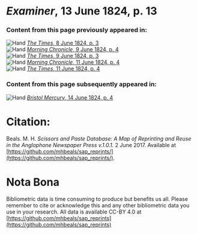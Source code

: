 # *Examiner*, 13 June 1824, p. 13  
  
### Content from this page previously appeared in:  
![Hand](http://scissorsandpaste.net/wp-content/uploads/2017/06/smallhandpointer.png) [*The Times*, 8 June 1824, p. 3](https://mhbeals.github.io/sap_html/The-Times/The-Times-8-June-1824-p-3)  
![Hand](http://scissorsandpaste.net/wp-content/uploads/2017/06/smallhandpointer.png) [*Morning Chronicle*, 9 June 1824, p. 4](https://mhbeals.github.io/sap_html/Morning-Chronicle/Morning-Chronicle-9-June-1824-p-4)  
![Hand](http://scissorsandpaste.net/wp-content/uploads/2017/06/smallhandpointer.png) [*The Times*, 9 June 1824, p. 3](https://mhbeals.github.io/sap_html/The-Times/The-Times-9-June-1824-p-3)  
![Hand](http://scissorsandpaste.net/wp-content/uploads/2017/06/smallhandpointer.png) [*Morning Chronicle*, 11 June 1824, p. 4](https://mhbeals.github.io/sap_html/Morning-Chronicle/Morning-Chronicle-11-June-1824-p-4)  
![Hand](http://scissorsandpaste.net/wp-content/uploads/2017/06/smallhandpointer.png) [*The Times*, 11 June 1824, p. 4](https://mhbeals.github.io/sap_html/The-Times/The-Times-11-June-1824-p-4)  
  
### Content from this page subsequently appeared in:  
![Hand](http://scissorsandpaste.net/wp-content/uploads/2017/06/smallhandpointer.png) [*Bristol Mercury*, 14 June 1824, p. 4](https://mhbeals.github.io/sap_html/Bristol-Mercury/Bristol-Mercury-14-June-1824-p-4)  


# Citation: 

Beals. M. H. *Scissors and Paste Database: A Map of Reprinting and Reuse in the Anglophone Newspaper Press v.1.0.1.* 2 June 2017. Available at [https://github.com/mhbeals/sap_reprints/](https://github.com/mhbeals/sap_reprints/). 

# Nota Bona

Bibliometric data is time consuming to produce but benefits us all. Please remember to cite or acknowledge this and any other bibliometric data you use in your research. All data is available CC-BY 4.0 at [https://github.com/mhbeals/sap_reprints](https://github.com/mhbeals/sap_reprints)